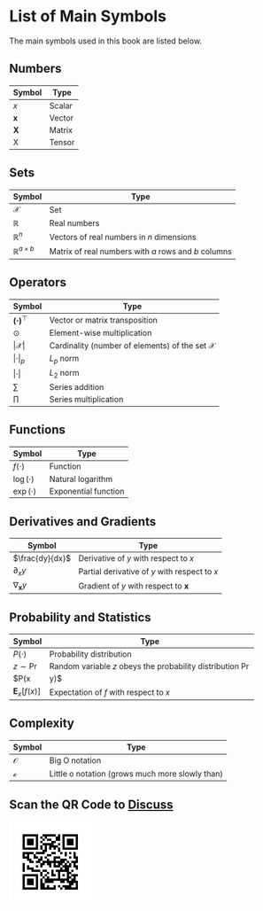# List of Main Symbols

The main symbols used in this book are listed below.

## Numbers

|Symbol      |Type  |
|------------|------|
|$x$         |Scalar|
|$\mathbf{x}$|Vector|
|$\mathbf{X}$|Matrix|
|$\mathsf{X}$|Tensor|

## Sets

|Symbol                   |Type                                                |
|-------------------------|----------------------------------------------------|
|$\mathcal{X}$            |Set                                                 |
|$\mathbb{R}$             |Real numbers                                        |
|$\mathbb{R}^n$           |Vectors of real numbers in $n$ dimensions           |
|$\mathbb{R}^{a \times b}$|Matrix of real numbers with $a$ rows and $b$ columns|


## Operators

|Symbol                   |Type                                       |
|-------------------------|-------------------------------------------|
|$\mathbf{(\cdot)}^\top$  |Vector or matrix transposition             |
|$\odot$                  |Element-wise multiplication                |
|$\lvert\mathcal{X}\rvert$|Cardinality (number of elements) of the set $\mathcal{X}$|
|$\|\cdot\|_p$            |$L_p$ norm                                 |
|$\|\cdot\|$              |$L_2$ norm                                 |
|$\sum$                   |Series addition                        |
|$\prod$                  |Series multiplication                  |


## Functions

|Symbol       |Type                        |
|-------------|----------------------------|
|$f(\cdot)$   |Function                    |
|$\log(\cdot)$|Natural logarithm|
|$\exp(\cdot)$|Exponential function        |

## Derivatives and Gradients

|Symbol                           |Type                                         |
|---------------------------------|---------------------------------------------|
| $\frac{dy}{dx}$                 |Derivative of $y$ with respect to $x$        |
| $\partial_{x} {y}$              |Partial derivative of $y$ with respect to $x$|
| $\nabla_{\mathbf{x}} y$         |Gradient of $y$ with respect to $\mathbf{x}$      |

## Probability and Statistics

|Symbol                                   |Type                                                     |
|-----------------------------------------|---------------------------------------------------------|
|$P(\cdot)$                             | Probability distribution                                |
|$z \sim \Pr$                         | Random variable $z$ obeys the probability distribution $\Pr$ |
|$P(x|y)$                   | Conditional probability of $x|y$                                 |
|${\mathbf{E}}_{x} [f(x)]$| Expectation of $f$ with respect to $x$                |

## Complexity

|Symbol       |Type          |
|-------------|--------------|
|$\mathcal{O}$|Big O notation|
|$\mathcal{o}$|Little o notation (grows much more slowly than)|


## Scan the QR Code to [Discuss](https://discuss.mxnet.io/t/list-of-main-symbols/4367)

![](../img/qr_list-of-main-symbols.svg)
